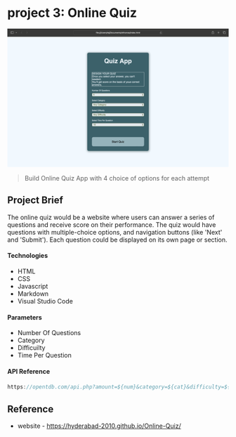 # project 3: Online Quiz 

![alt text](image-1.png)
>Build Online Quiz App with 4 choice of options for each attempt

## Project Brief
The online quiz would be a website where users can answer a series of questions and receive score on their performance. The quiz would have questions with multiple-choice options, and navigation buttons (like 'Next' and 'Submit'). Each question could be displayed on its own page or section. 

#### Technologies

- HTML
- CSS
- Javascript
- Markdown
- Visual Studio Code

#### Parameters

- Number Of Questions
- Category
- Difficuilty
- Time Per Question


#### API Reference
`````javascript
https://opentdb.com/api.php?amount=${num}&category=${cat}&difficulty=${diff}&type=multiple;
`````


## Reference
- website - https://hyderabad-2010.github.io/Online-Quiz/
